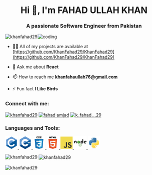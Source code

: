 <h1 align="center">Hi 👋, I'm FAHAD ULLAH KHAN</h1>
<h3 align="center">A passionate Software Engineer from Pakistan</h3>
<img align="right" alt="coding" width="400" src"https://user-images.githubusercontent.com/55389276/140866485-8fb1c876-9a8f-4d6a-98dc-08c4981eaf70.gif">

<p align="left"> <img src="https://komarev.com/ghpvc/?username=khanfahad29&label=Profile%20views&color=0e75b6&style=flat" alt="khanfahad29" /> </p>

- 👨‍💻 All of my projects are available at [https://github.com/KhanFahad29/KhanFahad29](https://github.com/KhanFahad29/KhanFahad29)

- 💬 Ask me about **React**

- 📫 How to reach me **khanfahaullah76@gmail.com**

- ⚡ Fun fact **I Like Birds**

<h3 align="left">Connect with me:</h3>
<p align="left">
<a href="https://linkedin.com/in/khanfahad29" target="blank"><img align="center" src="https://raw.githubusercontent.com/rahuldkjain/github-profile-readme-generator/master/src/images/icons/Social/linked-in-alt.svg" alt="khanfahad29" height="30" width="40" /></a>
<a href="https://fb.com/fahad amjad" target="blank"><img align="center" src="https://raw.githubusercontent.com/rahuldkjain/github-profile-readme-generator/master/src/images/icons/Social/facebook.svg" alt="fahad amjad" height="30" width="40" /></a>
<a href="https://instagram.com/k_fahad._.29" target="blank"><img align="center" src="https://raw.githubusercontent.com/rahuldkjain/github-profile-readme-generator/master/src/images/icons/Social/instagram.svg" alt="k_fahad._.29" height="30" width="40" /></a>
</p>

<h3 align="left">Languages and Tools:</h3>
<p align="left"> <a href="https://www.cprogramming.com/" target="_blank" rel="noreferrer"> <img src="https://raw.githubusercontent.com/devicons/devicon/master/icons/c/c-original.svg" alt="c" width="40" height="40"/> </a> <a href="https://www.w3schools.com/cpp/" target="_blank" rel="noreferrer"> <img src="https://raw.githubusercontent.com/devicons/devicon/master/icons/cplusplus/cplusplus-original.svg" alt="cplusplus" width="40" height="40"/> </a> <a href="https://www.w3schools.com/css/" target="_blank" rel="noreferrer"> <img src="https://raw.githubusercontent.com/devicons/devicon/master/icons/css3/css3-original-wordmark.svg" alt="css3" width="40" height="40"/> </a> <a href="https://www.w3.org/html/" target="_blank" rel="noreferrer"> <img src="https://raw.githubusercontent.com/devicons/devicon/master/icons/html5/html5-original-wordmark.svg" alt="html5" width="40" height="40"/> </a> <a href="https://developer.mozilla.org/en-US/docs/Web/JavaScript" target="_blank" rel="noreferrer"> <img src="https://raw.githubusercontent.com/devicons/devicon/master/icons/javascript/javascript-original.svg" alt="javascript" width="40" height="40"/> </a> <a href="https://nodejs.org" target="_blank" rel="noreferrer"> <img src="https://raw.githubusercontent.com/devicons/devicon/master/icons/nodejs/nodejs-original-wordmark.svg" alt="nodejs" width="40" height="40"/> </a> <a href="https://www.python.org" target="_blank" rel="noreferrer"> <img src="https://raw.githubusercontent.com/devicons/devicon/master/icons/python/python-original.svg" alt="python" width="40" height="40"/> </a> </p>

<p><img align="left" src="https://github-readme-stats.vercel.app/api/top-langs?username=khanfahad29&show_icons=true&locale=en&layout=compact" alt="khanfahad29" /></p>

<p>&nbsp;<img align="center" src="https://github-readme-stats.vercel.app/api?username=khanfahad29&show_icons=true&locale=en" alt="khanfahad29" /></p>

<p><img align="center" src="https://github-readme-streak-stats.herokuapp.com/?user=khanfahad29&" alt="khanfahad29" /></p>
